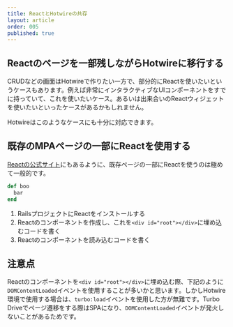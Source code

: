 ```yaml
---
title: ReactとHotwireの共存
layout: article
order: 005
published: true
---
```


## Reactのページを一部残しながらHotwireに移行する

CRUDなどの画面はHotwireで作りたい一方で、部分的にReactを使いたいというケースもあります。例えば非常にインタラクティブなUIコンポーネントをすでに持っていて、これを使いたいケース。あるいは出来合いのReactウィジェットを使いたいといったケースがあるかもしれません。

Hotwireはこのようなケースにも十分に対応できます。

## 既存のMPAページの一部にReactを使用する

[Reactの公式サイト](https://ja.react.dev/learn/add-react-to-an-existing-project#using-react-for-a-part-of-your-existing-page)にもあるように、既存ページの一部にReactを使うのは極めて一般的です。

```ruby
def boo
  bar
end
```

1. RailsプロジェクトにReactをインストールする
2. Reactのコンポーネントを作成し、これを`<div id="root"></div>`に埋め込むコードを書く
3. Reactのコンポーネントを読み込むコードを書く

## 注意点

Reactのコンポーネントを`<div id="root"></div>`に埋め込む際、下記のように`DOMContentLoaded`イベントを使用することが多いかと思います。しかしHotwire環境で使用する場合は、`turbo:load`イベントを使用した方が無難です。Turbo Driveでページ遷移をする際はSPAになり、`DOMContentLoaded`イベントが発火しないことがあるためです。


